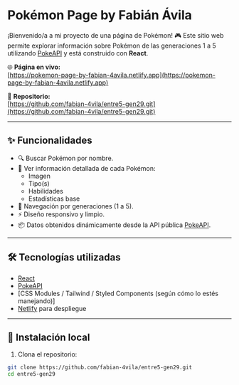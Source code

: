 # Pokémon Page by Fabián Ávila

¡Bienvenido/a a mi proyecto de una página de Pokémon! 🎮 Este sitio web permite explorar información sobre Pokémon de las generaciones 1 a 5 utilizando [PokeAPI](https://pokeapi.co/) y está construido con **React**.

🌐 **Página en vivo:**  
[https://pokemon-page-by-fabian-4avila.netlify.app](https://pokemon-page-by-fabian-4avila.netlify.app)

📁 **Repositorio:**  
[https://github.com/fabian-4vila/entre5-gen29.git](https://github.com/fabian-4vila/entre5-gen29.git)

---

## ✨ Funcionalidades

- 🔍 Buscar Pokémon por nombre.
- 🧬 Ver información detallada de cada Pokémon:
  - Imagen
  - Tipo(s)
  - Habilidades
  - Estadísticas base
- 🔁 Navegación por generaciones (1 a 5).
- ⚡ Diseño responsivo y limpio.
- 📦 Datos obtenidos dinámicamente desde la API pública [PokeAPI](https://pokeapi.co/).

---

## 🛠️ Tecnologías utilizadas

- [React](https://reactjs.org/)
- [PokeAPI](https://pokeapi.co/)
- [CSS Modules / Tailwind / Styled Components (según cómo lo estés manejando)]
- [Netlify](https://www.netlify.com/) para despliegue

---

## 🚀 Instalación local

1. Clona el repositorio:

```bash
git clone https://github.com/fabian-4vila/entre5-gen29.git
cd entre5-gen29
